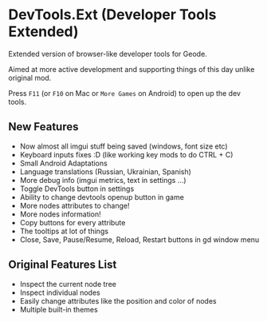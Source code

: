 # DevTools.Ext (Developer Tools Extended)

Extended version of browser-like developer tools for Geode. 

Aimed at more active development and supporting things of this day unlike original mod.

Press `F11` (or `F10` on Mac or `More Games` on Android) to open up the dev tools.

## New Features

* Now almost all imgui stuff being saved (windows, font size etc)
* Keyboard inputs fixes :D (like working key mods to do CTRL + C)
* Small Android Adaptations
* Language translations (Russian, Ukrainian, Spanish)
* More debug info (imgui metrics, text in settings ...)
* Toggle DevTools button in settings
* Ability to change devtools openup button in game
* More nodes attributes to change!
* More nodes information!
* Copy buttons for every attribute
* The tooltips at lot of things
* Close, Save, Pause/Resume, Reload, Restart buttons in gd window menu

## Original Features List

* Inspect the current node tree
* Inspect individual nodes
* Easily change attributes like the position and color of nodes
* Multiple built-in themes